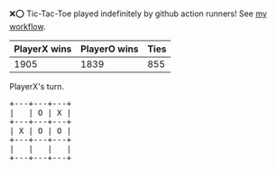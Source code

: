 :x::o: Tic-Tac-Toe played indefinitely by github action runners! See [my workflow](.github/workflows/play.yaml).

|PlayerX wins|PlayerO wins|Ties|
|-|-|-|
|1905|1839|855|

PlayerX's turn.

<pre>
+---+---+---+
|   | O | X |
+---+---+---+
| X | O | O |
+---+---+---+
|   |   |   |
+---+---+---+
</pre>